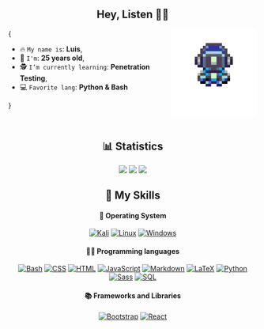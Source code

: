 <h2 align='center'> Hey, Listen 🧚‍♀️</h2>

<img align='right' src='https://github.com/LuisRamos98/LuisRamos98/blob/main/archive/pixil-frame-0(1).png' width='35%'>

{

* 🔥 `My name is`: **Luis**,
* 🚀 `I'm`: **25 years old**,
* 🕵️ `I’m currently learning`: **Penetration Testing**,
* 💻 `Favorite lang`: **Python & Bash**  

}

<br/>

<h2 align='center'>📊 Statistics</h2>

<p align='center'>

  <img height="50%" width="auto" src ="https://github-readme-stats.vercel.app/api?username=LuisRamos98&show_icons=true&count_private=true&theme=dracula&hide_border=true&hide=issues,contribs&bg_color=00000000">
  <img height="50%" width="auto" src ="https://github-readme-stats.vercel.app/api/top-langs/?username=LuisRamos98&layout=compact&hide_border=true&theme=dracula&bg_color=00000000&langs_count=6&hide=jupyter%20notebook,tex,css,php&exclude_repo=Pacman-AI">
  <img src ="https://github-readme-streak-stats.herokuapp.com?user=LuisRamos98&theme=dracula&hide_border=true&background=FFFFFF00">

</p>

<h2 align='center'>🐙 My Skills</h2>

<h4 align='center'> 🐧 Operating System</h4>

<p align='center'>
  <a href="#"><img alt='Kali' src='https://img.shields.io/badge/Kali-025E8C.svg?logo=kali-linux&logoColor=white'></a>
  <a href='#'><img alt='Linux' src='https://img.shields.io/badge/Linux-grey?logo=linux&logoColor=white'></a>
  <a href="#"><img alt="Windows" src="https://img.shields.io/badge/Windows-7952B3.svg?logo=windows&logoColor=white"></a>

</p>

<h4 align='center'>🧑‍💻 Programming languages </h4>

<p align='center'>
  <a href="https://github.com/search?q=user%3ALuisRamos98+language%3Abash"><img alt="Bash" src="https://img.shields.io/badge/Bash-121011.svg?logo=gnu-bash&logoColor=white"></a>
  <a href="https://github.com/search?q=user%3ALuisRamos98+language%3Acss"><img alt="CSS" src="https://img.shields.io/badge/CSS-1572B6.svg?logo=css3&logoColor=white"></a>
  <a href="https://github.com/search?q=user%3ALuisRamos98+language%3Ahtml"><img alt="HTML" src="https://img.shields.io/badge/HTML-E34F26.svg?logo=html5&logoColor=white"></a>
  <a href="https://github.com/search?q=user%3ALuisRamos98+language%3Ajavascript"><img alt="JavaScript" src="https://img.shields.io/badge/JavaScript-F7DF1E.svg?logo=javascript&logoColor=black"></a>
  <a href="https://github.com/search?q=user%3ALuisRamos98+language%3Amarkdown"><img alt="Markdown" src="https://img.shields.io/badge/Markdown-000000.svg?logo=markdown&logoColor=white"></a>
  <a href="https://github.com/search?q=user%3ALuisRamos98+language%3Alatex"><img alt="LaTeX" src="https://img.shields.io/badge/LaTeX-121011.svg?logo=LaTex&logoColor=white"></a>
  <a href="https://github.com/search?q=user%3ALuisRamos98+language%3Apython"><img alt="Python" src="https://img.shields.io/badge/Python-14354C.svg?logo=python&logoColor=white"></a>
  <a href="https://github.com/search?q=user%3ALuisRamos98+language%3Asass"><img alt="Sass" src="https://img.shields.io/badge/Sass-CC6699.svg?logo=sass&logoColor=white"></a>
  <a href="https://github.com/search?q=user%3ALuisRamos98+language%3Asql"><img alt="SQL" src="https://custom-icon-badges.demolab.com/badge/SQL-025E8C.svg?logo=database&logoColor=white"></a>
</p>

<h4 align='center'>📚 Frameworks and Libraries</h4>

<p align='center'>
  <a href="#"><img alt="Bootstrap" src="https://img.shields.io/badge/Bootstrap-7952B3.svg?logo=bootstrap&logoColor=white"></a>
  <a href="#"><img alt="React" src="https://img.shields.io/badge/React-61DAFB.svg?logo=react&logoColor=black"></a>
</p>
